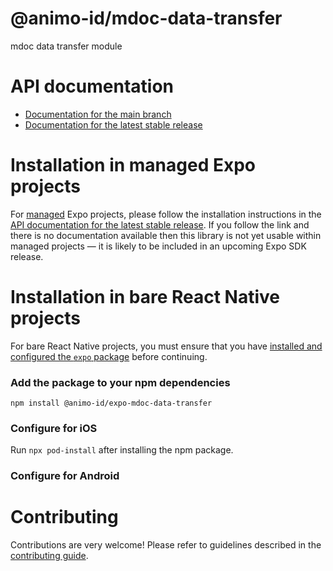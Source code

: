 # @animo-id/mdoc-data-transfer

mdoc data transfer module

# API documentation

- [Documentation for the main branch](https://github.com/expo/expo/blob/main/docs/pages/versions/unversioned/sdk/@animo-id/expo-mdoc-data-transfer.md)
- [Documentation for the latest stable release](https://docs.expo.dev/versions/latest/sdk/@animo-id/expo-mdoc-data-transfer/)

# Installation in managed Expo projects

For [managed](https://docs.expo.dev/archive/managed-vs-bare/) Expo projects, please follow the installation instructions in the [API documentation for the latest stable release](#api-documentation). If you follow the link and there is no documentation available then this library is not yet usable within managed projects &mdash; it is likely to be included in an upcoming Expo SDK release.

# Installation in bare React Native projects

For bare React Native projects, you must ensure that you have [installed and configured the `expo` package](https://docs.expo.dev/bare/installing-expo-modules/) before continuing.

### Add the package to your npm dependencies

```
npm install @animo-id/expo-mdoc-data-transfer
```

### Configure for iOS

Run `npx pod-install` after installing the npm package.


### Configure for Android



# Contributing

Contributions are very welcome! Please refer to guidelines described in the [contributing guide]( https://github.com/expo/expo#contributing).

